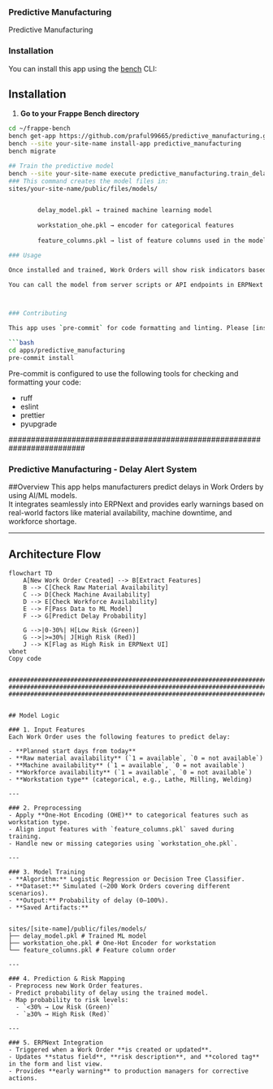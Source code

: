 ### Predictive Manufacturing

Predictive Manufacturing

### Installation

You can install this app using the [bench](https://github.com/frappe/bench) CLI:

## Installation

1. **Go to your Frappe Bench directory**
```bash
cd ~/frappe-bench
bench get-app https://github.com/praful99665/predictive_manufacturing.git
bench --site your-site-name install-app predictive_manufacturing
bench migrate

## Train the predictive model
bench --site your-site-name execute predictive_manufacturing.train_delay_model.train
### This command creates the model files in:
sites/your-site-name/public/files/models/


        delay_model.pkl → trained machine learning model
        
        workstation_ohe.pkl → encoder for categorical features
        
        feature_columns.pkl → list of feature columns used in the model

### Usage

Once installed and trained, Work Orders will show risk indicators based on the predictive model.

You can call the model from server scripts or API endpoints in ERPNext to get delay probabilities.



### Contributing

This app uses `pre-commit` for code formatting and linting. Please [install pre-commit](https://pre-commit.com/#installation) and enable it for this repository:

```bash
cd apps/predictive_manufacturing
pre-commit install
```

Pre-commit is configured to use the following tools for checking and formatting your code:

- ruff
- eslint
- prettier
- pyupgrade


#########################################################################


### Predictive Manufacturing - Delay Alert System

##Overview
This app helps manufacturers predict delays in Work Orders by using AI/ML models.  
It integrates seamlessly into ERPNext and provides early warnings based on real-world factors like material availability, machine downtime, and workforce shortage.

---

## Architecture Flow
```mermaid
flowchart TD
    A[New Work Order Created] --> B[Extract Features]
    B --> C[Check Raw Material Availability]
    C --> D[Check Machine Availability]
    D --> E[Check Workforce Availability]
    E --> F[Pass Data to ML Model]
    F --> G[Predict Delay Probability]

    G -->|0-30%| H[Low Risk (Green)]
    G -->|>=30%| J[High Risk (Red)]
    J --> K[Flag as High Risk in ERPNext UI]
vbnet
Copy code


#################################################################################
#################################################################################
#################################################################################


## Model Logic

### 1. Input Features
Each Work Order uses the following features to predict delay:

- **Planned start days from today**
- **Raw material availability** (`1 = available`, `0 = not available`)
- **Machine availability** (`1 = available`, `0 = not available`)
- **Workforce availability** (`1 = available`, `0 = not available`)
- **Workstation type** (categorical, e.g., Lathe, Milling, Welding)

---

### 2. Preprocessing
- Apply **One-Hot Encoding (OHE)** to categorical features such as workstation type.
- Align input features with `feature_columns.pkl` saved during training.
- Handle new or missing categories using `workstation_ohe.pkl`.

---

### 3. Model Training
- **Algorithm:** Logistic Regression or Decision Tree Classifier.
- **Dataset:** Simulated (~200 Work Orders covering different scenarios).
- **Output:** Probability of delay (0–100%).
- **Saved Artifacts:**


sites/[site-name]/public/files/models/
├── delay_model.pkl # Trained ML model
├── workstation_ohe.pkl # One-Hot Encoder for workstation
└── feature_columns.pkl # Feature column order

---

### 4. Prediction & Risk Mapping
- Preprocess new Work Order features.
- Predict probability of delay using the trained model.
- Map probability to risk levels:
  - `<30% → Low Risk (Green)`
  - `≥30% → High Risk (Red)`

---

### 5. ERPNext Integration
- Triggered when a Work Order **is created or updated**.
- Updates **status field**, **risk description**, and **colored tag** in the form and list view.
- Provides **early warning** to production managers for corrective actions.







